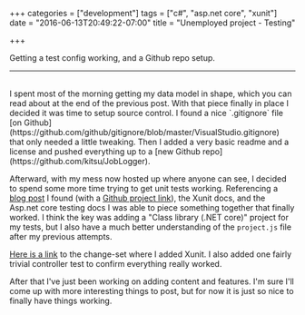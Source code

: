 +++
categories = ["development"]
tags = ["c#", "asp.net core", "xunit"]
date = "2016-06-13T20:49:22-07:00"
title = "Unemployed project - Testing"

+++

Getting a test config working, and a Github repo setup.
<!--more-->
<hr/><br/>
I spent most of the morning getting my data model in shape, which you can read
about at the end of the previous post. With that piece finally in place I
decided it was time to setup source control. I found a nice `.gitignore` file
[on Github](https://github.com/github/gitignore/blob/master/VisualStudio.gitignore)
that only needed a little tweaking. Then I added a very basic readme and a
license and pushed everything up to a
[new Github repo](https://github.com/kitsu/JobLogger).

Afterward, with my mess now hosted up where anyone can see, I decided to spend
some more time trying to get unit tests working. Referencing a
[blog post](https://ievangelistblog.wordpress.com/2016/02/12/asp-net-core-1-0-unit-testing/)
I found (with a
[Github project link](https://github.com/IEvangelist/Dnx.Xunit.Testing)),
the Xunit docs, and the Asp.net core
testing docs I was able to piece something together that finally worked. I think
the key was adding a "Class library (.NET core)" project for my tests, but I
also have a much better understanding of the `project.js` file after my previous
attempts.

[Here is a link](https://github.com/kitsu/JobLogger/commit/4b9ba7258277f1eb01215268a8c34f3d28de5a17)
to the change-set where I added Xunit. I also added one fairly trivial
controller test to confirm everything really worked.

After that I've just been working on adding content and features. I'm sure I'll
come up with more interesting things to post, but for now it is just so nice to
finally have things working.